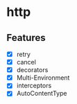 # http

## Features
- [x] retry
- [x] cancel
- [x] decorators
- [x] Multi-Environment
- [x] interceptors
- [x] AutoContentType 

